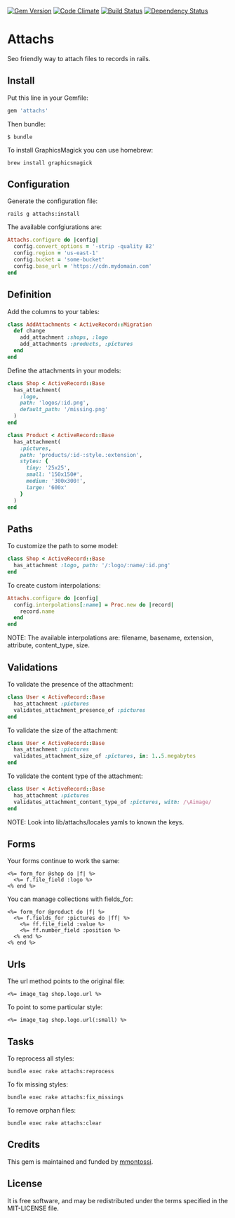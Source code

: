 [![Gem Version](https://badge.fury.io/rb/attachs.svg)](http://badge.fury.io/rb/attachs)
[![Code Climate](https://codeclimate.com/github/mmontossi/attachs/badges/gpa.svg)](https://codeclimate.com/github/mmontossi/attachs)
[![Build Status](https://travis-ci.org/mmontossi/attachs.svg)](https://travis-ci.org/mmontossi/attachs)
[![Dependency Status](https://gemnasium.com/mmontossi/attachs.svg)](https://gemnasium.com/mmontossi/attachs)

# Attachs

Seo friendly way to attach files to records in rails.

## Install

Put this line in your Gemfile:
```ruby
gem 'attachs'
```

Then bundle:
```
$ bundle
```

To install GraphicsMagick you can use homebrew:
```
brew install graphicsmagick
```

## Configuration

Generate the configuration file:
```
rails g attachs:install
```

The available confgiurations are:
```ruby
Attachs.configure do |config|
  config.convert_options = '-strip -quality 82'
  config.region = 'us-east-1'
  config.bucket = 'some-bucket'
  config.base_url = 'https://cdn.mydomain.com'
end
```

## Definition

Add the columns to your tables:
```ruby
class AddAttachments < ActiveRecord::Migration
  def change
    add_attachment :shops, :logo
    add_attachments :products, :pictures
  end
end
```

Define the attachments in your models:
```ruby
class Shop < ActiveRecord::Base
  has_attachment(
    :logo,
    path: 'logos/:id.png',
    default_path: '/missing.png'
  )
end

class Product < ActiveRecord::Base
  has_attachment(
    :pictures,
    path: 'products/:id-:style.:extension',
    styles: {
      tiny: '25x25',
      small: '150x150#',
      medium: '300x300!',
      large: '600x'
    }
  )
end
```

## Paths

To customize the path to some model:
```ruby
class Shop < ActiveRecord::Base
  has_attachment :logo, path: '/:logo/:name/:id.png'
end
```

To create custom interpolations:
```ruby
Attachs.configure do |config|
  config.interpolations[:name] = Proc.new do |record|
    record.name
  end
end
```

NOTE: The available interpolations are: filename, basename, extension, attribute, content_type, size.

## Validations

To validate the presence of the attachment:
```ruby
class User < ActiveRecord::Base
  has_attachment :pictures
  validates_attachment_presence_of :pictures
end
```

To validate the size of the attachment:
```ruby
class User < ActiveRecord::Base
  has_attachment :pictures
  validates_attachment_size_of :pictures, in: 1..5.megabytes
end
```

To validate the content type of the attachment:
```ruby
class User < ActiveRecord::Base
  has_attachment :pictures
  validates_attachment_content_type_of :pictures, with: /\Aimage/
end

```
NOTE: Look into lib/attachs/locales yamls to known the keys.

## Forms

Your forms continue to work the same:
```erb
<%= form_for @shop do |f| %>
  <%= f.file_field :logo %>
<% end %>
```

You can manage collections with fields_for:
```erb
<%= form_for @product do |f| %>
  <%= f.fields_for :pictures do |ff| %>
    <%= ff.file_field :value %>
    <%= ff.number_field :position %>
  <% end %>
<% end %>
```

## Urls

The url method points to the original file:
```erb
<%= image_tag shop.logo.url %>
```

To point to some particular style:
```erb
<%= image_tag shop.logo.url(:small) %>
```

## Tasks

To reprocess all styles:
```
bundle exec rake attachs:reprocess
```

To fix missing styles:
```
bundle exec rake attachs:fix_missings
```

To remove orphan files:
```
bundle exec rake attachs:clear
```

## Credits

This gem is maintained and funded by [mmontossi](https://github.com/mmontossi).

## License

It is free software, and may be redistributed under the terms specified in the MIT-LICENSE file.
